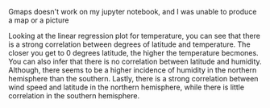 Gmaps doesn't work on my jupyter notebook, and I was unable to produce a map or a picture

Looking at the linear regression plot for temperature, you can see that there is a strong correlation between degrees of latitude and temperature. The closer you get to 0 degrees latitude, the higher the temperature becmones. You can also infer that there is no correlation between latitude and humidity. Although, there seems to be a higher incidence of humidity in the northern hemisphere than the southern. Lastly, there is a strong correlation between wind speed and latitude in the northern hemisphere, while there is little correlation in the southern hemisphere. 
